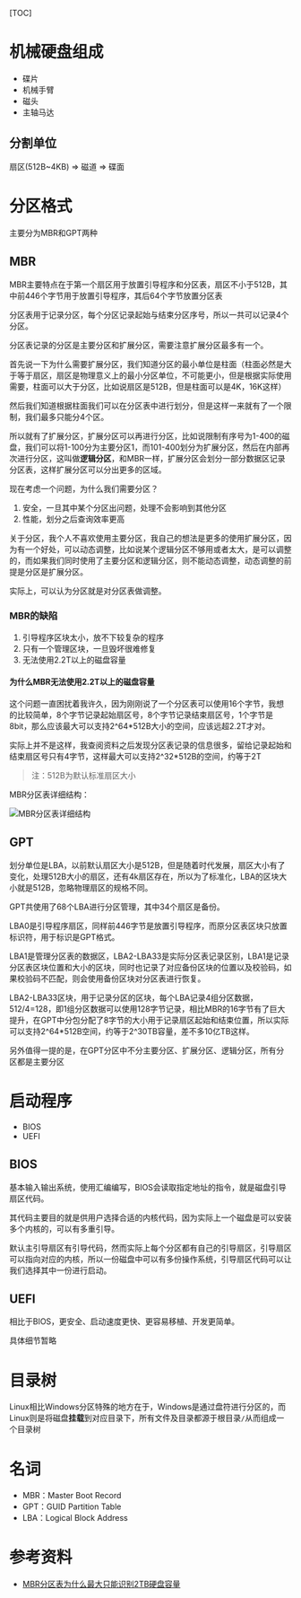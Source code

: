 [TOC]

# 机械硬盘组成
- 碟片
- 机械手臂
- 磁头
- 主轴马达

## 分割单位
扇区(512B~4KB) => 磁道 => 碟面

# 分区格式
主要分为MBR和GPT两种

## MBR
MBR主要特点在于第一个扇区用于放置引导程序和分区表，扇区不小于512B，其中前446个字节用于放置引导程序，其后64个字节放置分区表

分区表用于记录分区，每个分区记录起始与结束分区序号，所以一共可以记录4个分区。

分区表记录的分区是主要分区和扩展分区，需要注意扩展分区最多有一个。

首先说一下为什么需要扩展分区，我们知道分区的最小单位是柱面（柱面必然是大于等于扇区，扇区是物理意义上的最小分区单位，不可能更小，但是根据实际使用需要，柱面可以大于分区，比如说扇区是512B，但是柱面可以是4K，16K这样）

然后我们知道根据柱面我们可以在分区表中进行划分，但是这样一来就有了一个限制，我们最多只能分4个区。

所以就有了扩展分区，扩展分区可以再进行分区，比如说限制有序号为1-400的磁盘，我们可以将1-100分为主要分区1，而101-400划分为扩展分区，然后在内部再次进行分区，这叫做**逻辑分区**，和MBR一样，扩展分区会划分一部分数据区记录分区表，这样扩展分区可以分出更多的区域。

现在考虑一个问题，为什么我们需要分区？
1. 安全，一旦其中某个分区出问题，处理不会影响到其他分区
2. 性能，划分之后查询效率更高

关于分区，我个人不喜欢使用主要分区，我自己的想法是更多的使用扩展分区，因为有一个好处，可以动态调整，比如说某个逻辑分区不够用或者太大，是可以调整的，而如果我们同时使用了主要分区和逻辑分区，则不能动态调整，动态调整的前提是分区是扩展分区。

实际上，可以认为分区就是对分区表做调整。

### MBR的缺陷
1. 引导程序区块太小，放不下较复杂的程序
2. 只有一个管理区块，一旦毁坏很难修复
3. 无法使用2.2T以上的磁盘容量

#### 为什么MBR无法使用2.2T以上的磁盘容量
这个问题一直困扰着我许久，因为刚刚说了一个分区表可以使用16个字节，我想的比较简单，8个字节记录起始扇区号，8个字节记录结束扇区号，1个字节是8bit，那么应该最大可以支持2^64*512B大小的空间，应该远超2.2T才对。

实际上并不是这样，我查阅资料之后发现分区表记录的信息很多，留给记录起始和结束扇区号只有4字节，这样最大可以支持2^32*512B的空间，约等于2T

> 注：512B为默认标准扇区大小

MBR分区表详细结构：

![MBR分区表详细结构](https://img-blog.csdnimg.cn/img_convert/35c28f3db7d3565ae1d7d1280da94b30.gif)

## GPT
划分单位是LBA，以前默认扇区大小是512B，但是随着时代发展，扇区大小有了变化，处理512B大小的扇区，还有4k扇区存在，所以为了标准化，LBA的区块大小就是512B，忽略物理扇区的规格不同。

GPT共使用了68个LBA进行分区管理，其中34个扇区是备份。

LBA0是引导程序扇区，同样前446字节是放置引导程序，而原分区表区块只放置标识符，用于标识是GPT格式。

LBA1是管理分区表的数据区，LBA2-LBA33是实际分区表记录区别，LBA1是记录分区表区块位置和大小的区块，同时也记录了对应备份区块的位置以及校验码，如果校验码不匹配，则会使用备份区块对分区表进行恢复。

LBA2-LBA33区块，用于记录分区的区块，每个LBA记录4组分区数据，512/4=128，即1组分区数据可以使用128字节记录，相比MBR的16字节有了巨大提升，在GPT中分包分配了8字节的大小用于记录扇区起始和结束位置，所以实际可以支持2^64*512B空间，约等于2^30TB容量，差不多10亿TB这样。

另外值得一提的是，在GPT分区中不分主要分区、扩展分区、逻辑分区，所有分区都是主要分区

# 启动程序
- BIOS
- UEFI

## BIOS
基本输入输出系统，使用汇编编写，BIOS会读取指定地址的指令，就是磁盘引导扇区代码。

其代码主要目的就是供用户选择合适的内核代码，因为实际上一个磁盘是可以安装多个内核的，可以有多重引导。

默认主引导扇区有引导代码，然而实际上每个分区都有自己的引导扇区，引导扇区可以指向对应的内核，所以一份磁盘中可以有多份操作系统，引导扇区代码可以让我们选择其中一份进行启动。

## UEFI
相比于BIOS，更安全、启动速度更快、更容易移植、开发更简单。

具体细节暂略

# 目录树
Linux相比Windows分区特殊的地方在于，Windows是通过盘符进行分区的，而Linux则是将磁盘**挂载**到对应目录下，所有文件及目录都源于根目录`/`从而组成一个目录树

# 名词
- MBR：Master Boot Record 
- GPT：GUID Partition Table
- LBA：Logical Block Address

# 参考资料
- [MBR分区表为什么最大只能识别2TB硬盘容量](https://blog.csdn.net/liuxiao723846/article/details/120013643)
